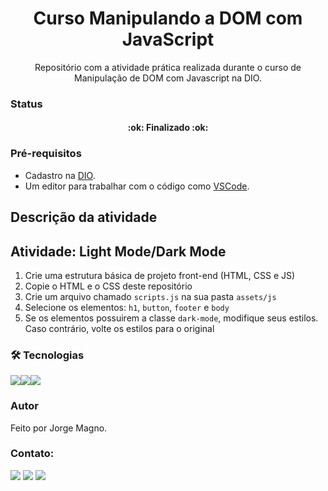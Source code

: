 <h1 align="center">Curso Manipulando a DOM com JavaScript</h1>

<p align="center">Repositório com a atividade prática realizada durante o curso de Manipulação de DOM com Javascript  na DIO.</p>

### Status
<h4 align="center"> 
	:ok: Finalizado :ok:
</h4>

### Pré-requisitos
- Cadastro na [DIO](https://digitalinnovation.one/).
- Um editor para trabalhar com o código como [VSCode](https://code.visualstudio.com/).

## Descrição da atividade

## Atividade: Light Mode/Dark Mode

1. Crie uma estrutura básica de projeto front-end (HTML, CSS e JS)
2. Copie o HTML e o CSS deste repositório
3. Crie um arquivo chamado `scripts.js` na sua pasta `assets/js`
4. Selecione os elementos: `h1`, `button`, `footer` e `body`
5. Se os elementos possuirem a classe `dark-mode`, modifique seus estilos. Caso contrário, volte os estilos para o original

### 🛠 Tecnologias
<img src="https://img.shields.io/badge/HTML5-E34F26?style=for-the-badge&logo=html5&logoColor=white" /><img src="https://img.shields.io/badge/CSS3-1572B6?style=for-the-badge&logo=css3&logoColor=white" /><img src="https://img.shields.io/badge/JavaScript-323330?style=for-the-badge&logo=javascript&logoColor=F7DF1" />

### Autor
Feito por Jorge Magno.

### Contato:
[<img src="https://img.shields.io/badge/linkedin-%230077B5.svg?&style=for-the-badge&logo=linkedin&logoColor=white" />](https://www.linkedin.com/in/jorge-magno-l-moraes-381a19174/) 
[<img src = "https://img.shields.io/badge/instagram-%23E4405F.svg?&style=for-the-badge&logo=instagram&logoColor=white">](https://www.instagram.com/jorgepierrot/?hl=pt-br) 
[<img src = "https://img.shields.io/badge/facebook-%231877F2.svg?&style=for-the-badge&logo=facebook&logoColor=white">](https://www.facebook.com/jorge.magno.7)

